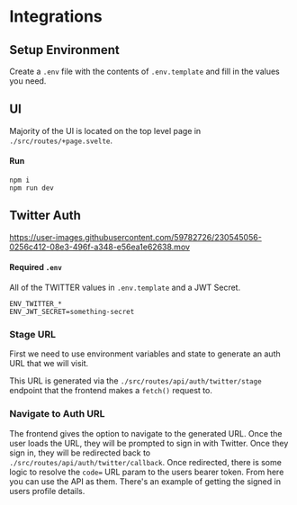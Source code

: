 # Integrations

## Setup Environment

Create a `.env` file with the contents of `.env.template` and fill in the values you need.

## UI

Majority of the UI is located on the top level page in `./src/routes/+page.svelte`.

#### Run

```
npm i
npm run dev
```

## Twitter Auth


https://user-images.githubusercontent.com/59782726/230545056-0256c412-08e3-496f-a348-e56ea1e62638.mov




#### Required `.env`

All of the TWITTER values in `.env.template` and a JWT Secret.

```
ENV_TWITTER_*
ENV_JWT_SECRET=something-secret
```

### Stage URL

First we need to use environment variables and state to generate an auth URL that we will visit.

This URL is generated via the `./src/routes/api/auth/twitter/stage` endpoint that the frontend makes a `fetch()` request to.

### Navigate to Auth URL

The frontend gives the option to navigate to the generated URL. Once the user loads the URL, they will be prompted to sign in with Twitter. Once they sign in, they will be redirected back to `./src/routes/api/auth/twitter/callback`. Once redirected, there is some logic to resolve the `code=` URL param to the users bearer token. From here you can use the API as them. There's an example of getting the signed in users profile details.
